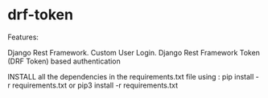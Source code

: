 # drf-token

Features:

  Django Rest Framework.
  Custom User Login.
  Django Rest Framework Token (DRF Token) based authentication

INSTALL all the dependencies in the requirements.txt file using  : 
  pip install -r requirements.txt
  or
  pip3 install -r requirements.txt
